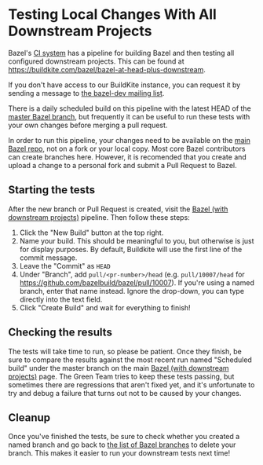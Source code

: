 # Testing Local Changes With All Downstream Projects

Bazel's [CI system](https://buildkite.com/bazel/) has a pipeline for building Bazel and then testing all configured downstream projects. This can be found at https://buildkite.com/bazel/bazel-at-head-plus-downstream.

If you don't have access to our BuildKite instance, you can request it by sending a message to [the bazel-dev mailing list](https://groups.google.com/forum/#!forum/bazel-dev).

There is a daily scheduled build on this pipeline with the latest HEAD of the [master Bazel branch](https://github.com/bazelbuild/bazel/tree/master), but frequently it can be useful to run these tests with your own changes before merging a pull request.

In order to run this pipeline, your changes need to be available on the [main Bazel repo](https://github.com/bazelbuild/bazel/), not on a fork or your local copy. Most core Bazel contributors can create branches here. However, it is recomended that you create and upload a change to a personal fork and submit a Pull Request to Bazel.

## Starting the tests

After the new branch or Pull Request is created, visit the [Bazel (with downstream projects)](https://buildkite.com/bazel/bazel-with-downstream-projects-bazel/) pipeline. Then follow these steps:

1.  Click the "New Build" button at the top right.
2.  Name your build. This should be meaningful to you, but otherwise is just for display purposes. By default, Buildkite will use the first line of the commit message.
3.  Leave the "Commit" as `HEAD`
4.  Under "Branch", add `pull/<pr-number>/head` (e.g. `pull/10007/head` for https://github.com/bazelbuild/bazel/pull/10007). If you're using a named branch, enter that name instead. Ignore the drop-down, you can type directly into the text field.
5.  Click "Create Build" and wait for everything to finish!


## Checking the results

The tests will take time to run, so please be patient. Once they finish, be sure to compare the results against the most recent run named "Scheduled build" under the master branch on the main [Bazel (with downstream projects)](https://buildkite.com/bazel/bazel-with-downstream-projects-bazel) page. The Green Team tries to keep these tests passing, but sometimes there are regressions that aren't fixed yet, and it's unfortunate to try and debug a failure that turns out not to be caused by your changes.

## Cleanup

Once you've finished the tests, be sure to check whether you created a named branch and go back to [the list of Bazel branches](https://github.com/bazelbuild/bazel/branches) to delete your branch. This makes it easier to run your downstream tests next time!
